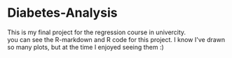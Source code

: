 # Diabetes-Analysis
This is my final project for the regression course in univercity. </br>
you can see the R-markdown and R code for this project. I know I've drawn so many plots, but at the time I enjoyed seeing them :)
